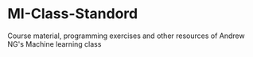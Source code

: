 # MI-Class-Standord

Course material, programming exercises and other resources of Andrew NG's Machine learning class 

